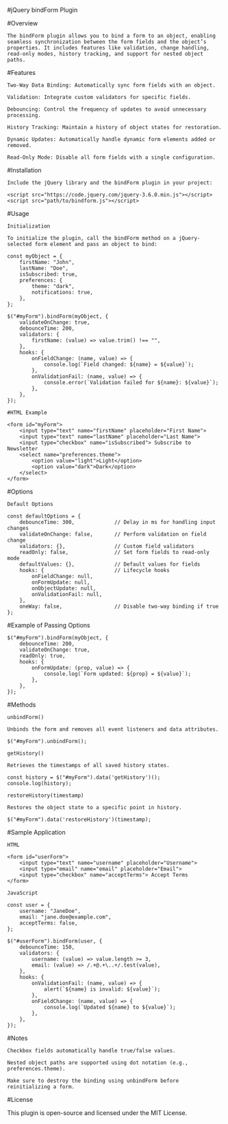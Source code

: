 #jQuery bindForm Plugin

#Overview

    The bindForm plugin allows you to bind a form to an object, enabling seamless synchronization between the form fields and the object’s properties. It includes features like validation, change handling, read-only modes, history tracking, and support for nested object paths.

#Features
    
    Two-Way Data Binding: Automatically sync form fields with an object.
    
    Validation: Integrate custom validators for specific fields.
    
    Debouncing: Control the frequency of updates to avoid unnecessary processing.
    
    History Tracking: Maintain a history of object states for restoration.
    
    Dynamic Updates: Automatically handle dynamic form elements added or removed.
    
    Read-Only Mode: Disable all form fields with a single configuration.

#Installation

    Include the jQuery library and the bindForm plugin in your project:

    <script src="https://code.jquery.com/jquery-3.6.0.min.js"></script>
    <script src="path/to/bindform.js"></script>

#Usage

    Initialization
    
    To initialize the plugin, call the bindForm method on a jQuery-selected form element and pass an object to bind:
    
    const myObject = {
        firstName: "John",
        lastName: "Doe",
        isSubscribed: true,
        preferences: {
            theme: "dark",
            notifications: true,
        },
    };
    
    $("#myForm").bindForm(myObject, {
        validateOnChange: true,
        debounceTime: 200,
        validators: {
            firstName: (value) => value.trim() !== "",
        },
        hooks: {
            onFieldChange: (name, value) => {
                console.log(`Field changed: ${name} = ${value}`);
            },
            onValidationFail: (name, value) => {
                console.error(`Validation failed for ${name}: ${value}`);
            },
        },
    });
    
    #HTML Example
    
    <form id="myForm">
        <input type="text" name="firstName" placeholder="First Name">
        <input type="text" name="lastName" placeholder="Last Name">
        <input type="checkbox" name="isSubscribed"> Subscribe to Newsletter
        <select name="preferences.theme">
            <option value="light">Light</option>
            <option value="dark">Dark</option>
        </select>
    </form>

#Options
    
    Default Options
    
    const defaultOptions = {
        debounceTime: 300,             // Delay in ms for handling input changes
        validateOnChange: false,       // Perform validation on field change
        validators: {},                // Custom field validators
        readOnly: false,               // Set form fields to read-only mode
        defaultValues: {},             // Default values for fields
        hooks: {                       // Lifecycle hooks
            onFieldChange: null,
            onFormUpdate: null,
            onObjectUpdate: null,
            onValidationFail: null,
        },
        oneWay: false,                 // Disable two-way binding if true
    };

#Example of Passing Options

    $("#myForm").bindForm(myObject, {
        debounceTime: 200,
        validateOnChange: true,
        readOnly: true,
        hooks: {
            onFormUpdate: (prop, value) => {
                console.log(`Form updated: ${prop} = ${value}`);
            },
        },
    });

#Methods

    unbindForm()
    
    Unbinds the form and removes all event listeners and data attributes.
    
    $("#myForm").unbindForm();
    
    getHistory()
    
    Retrieves the timestamps of all saved history states.
    
    const history = $("#myForm").data('getHistory')();
    console.log(history);
    
    restoreHistory(timestamp)
    
    Restores the object state to a specific point in history.
    
    $("#myForm").data('restoreHistory')(timestamp);

#Sample Application

    HTML

    <form id="userForm">
        <input type="text" name="username" placeholder="Username">
        <input type="email" name="email" placeholder="Email">
        <input type="checkbox" name="acceptTerms"> Accept Terms
    </form>
    
    JavaScript
    
    const user = {
        username: "JaneDoe",
        email: "jane.doe@example.com",
        acceptTerms: false,
    };
    
    $("#userForm").bindForm(user, {
        debounceTime: 150,
        validators: {
            username: (value) => value.length >= 3,
            email: (value) => /.+@.+\..+/.test(value),
        },
        hooks: {
            onValidationFail: (name, value) => {
                alert(`${name} is invalid: ${value}`);
            },
            onFieldChange: (name, value) => {
                console.log(`Updated ${name} to ${value}`);
            },
        },
    });

#Notes

    Checkbox fields automatically handle true/false values.
    
    Nested object paths are supported using dot notation (e.g., preferences.theme).
    
    Make sure to destroy the binding using unbindForm before reinitializing a form.

#License

This plugin is open-source and licensed under the MIT License.
